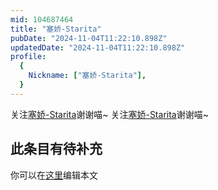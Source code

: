```yaml
---
mid: 104687464
title: "塞娇-Starita"
pubDate: "2024-11-04T11:22:10.898Z"
updatedDate: "2024-11-04T11:22:10.898Z"
profile:
  {
    Nickname: ["塞娇-Starita"],
  }
---
```


关注[塞娇-Starita](https://space.bilibili.com/104687464)谢谢喵~ 关注[塞娇-Starita](https://space.bilibili.com/104687464)谢谢喵~

## 此条目有待补充
你可以在[这里](https://github.com/Yuhanawa/VTuber.ICU-Content/edit/master/v/塞娇-Starita/index.md)编辑本文
